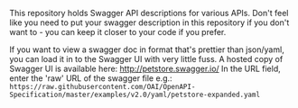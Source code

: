 This repository holds Swagger API descriptions for various APIs. Don't feel like you need to put your swagger description in this repository if you don't want to - you can keep it closer to your code if you prefer. 

If you want to view a swagger doc in format that's prettier than json/yaml, you can load it in to the Swagger UI with very little fuss.
A hosted copy of Swagger UI is available here: http://petstore.swagger.io/
In the URL field, enter the 'raw' URL of the swagger file e.g.: `https://raw.githubusercontent.com/OAI/OpenAPI-Specification/master/examples/v2.0/yaml/petstore-expanded.yaml`
